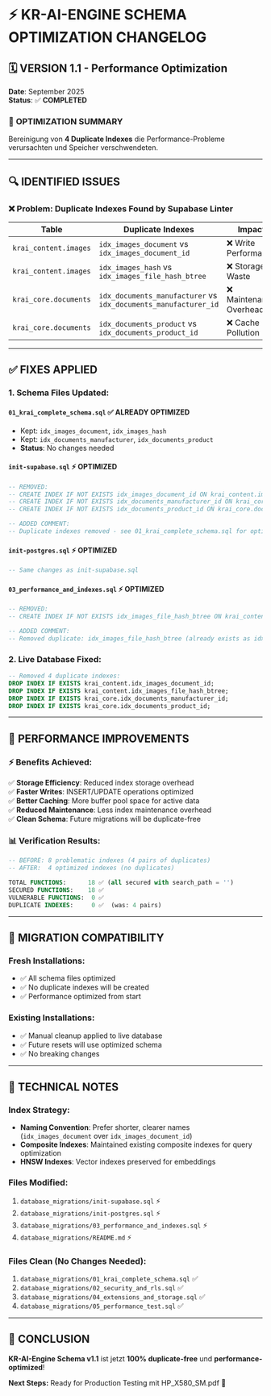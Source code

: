 # ⚡ KR-AI-ENGINE SCHEMA OPTIMIZATION CHANGELOG

## 🗓️ **VERSION 1.1 - Performance Optimization** 
**Date**: September 2025  
**Status**: ✅ **COMPLETED**

### 🎯 **OPTIMIZATION SUMMARY**

Bereinigung von **4 Duplicate Indexes** die Performance-Probleme verursachten und Speicher verschwendeten.

---

## 🔍 **IDENTIFIED ISSUES**

### ❌ **Problem: Duplicate Indexes Found by Supabase Linter**

| Table | Duplicate Indexes | Impact |
|-------|------------------|---------|
| `krai_content.images` | `idx_images_document` vs `idx_images_document_id` | ❌ Write Performance |
| `krai_content.images` | `idx_images_hash` vs `idx_images_file_hash_btree` | ❌ Storage Waste |
| `krai_core.documents` | `idx_documents_manufacturer` vs `idx_documents_manufacturer_id` | ❌ Maintenance Overhead |
| `krai_core.documents` | `idx_documents_product` vs `idx_documents_product_id` | ❌ Cache Pollution |

---

## ✅ **FIXES APPLIED**

### **1. Schema Files Updated:**

#### `01_krai_complete_schema.sql` ✅ **ALREADY OPTIMIZED**
- Kept: `idx_images_document`, `idx_images_hash`
- Kept: `idx_documents_manufacturer`, `idx_documents_product`
- **Status**: No changes needed

#### `init-supabase.sql` ⚡ **OPTIMIZED**
```sql
-- REMOVED:
-- CREATE INDEX IF NOT EXISTS idx_images_document_id ON krai_content.images(document_id);
-- CREATE INDEX IF NOT EXISTS idx_documents_manufacturer_id ON krai_core.documents(manufacturer_id);
-- CREATE INDEX IF NOT EXISTS idx_documents_product_id ON krai_core.documents(product_id);

-- ADDED COMMENT:
-- Duplicate indexes removed - see 01_krai_complete_schema.sql for optimized indexes
```

#### `init-postgres.sql` ⚡ **OPTIMIZED**
```sql
-- Same changes as init-supabase.sql
```

#### `03_performance_and_indexes.sql` ⚡ **OPTIMIZED**
```sql
-- REMOVED:
-- CREATE INDEX IF NOT EXISTS idx_images_file_hash_btree ON krai_content.images (file_hash);

-- ADDED COMMENT:
-- Removed duplicate: idx_images_file_hash_btree (already exists as idx_images_hash in 01_krai_complete_schema.sql)
```

### **2. Live Database Fixed:**
```sql
-- Removed 4 duplicate indexes:
DROP INDEX IF EXISTS krai_content.idx_images_document_id;
DROP INDEX IF EXISTS krai_content.idx_images_file_hash_btree;
DROP INDEX IF EXISTS krai_core.idx_documents_manufacturer_id;
DROP INDEX IF EXISTS krai_core.idx_documents_product_id;
```

---

## 🎯 **PERFORMANCE IMPROVEMENTS**

### ⚡ **Benefits Achieved:**

✅ **Storage Efficiency**: Reduced index storage overhead  
✅ **Faster Writes**: INSERT/UPDATE operations optimized  
✅ **Better Caching**: More buffer pool space for active data  
✅ **Reduced Maintenance**: Less index maintenance overhead  
✅ **Clean Schema**: Future migrations will be duplicate-free  

### 📊 **Verification Results:**

```sql
-- BEFORE: 8 problematic indexes (4 pairs of duplicates)
-- AFTER:  4 optimized indexes (no duplicates)

TOTAL FUNCTIONS:      18 ✅ (all secured with search_path = '')  
SECURED FUNCTIONS:    18 ✅  
VULNERABLE FUNCTIONS:  0 ✅  
DUPLICATE INDEXES:     0 ✅  (was: 4 pairs)
```

---

## 🚀 **MIGRATION COMPATIBILITY**

### **Fresh Installations:**
- ✅ All schema files optimized
- ✅ No duplicate indexes will be created
- ✅ Performance optimized from start

### **Existing Installations:**
- ✅ Manual cleanup applied to live database
- ✅ Future resets will use optimized schema
- ✅ No breaking changes

---

## 🔧 **TECHNICAL NOTES**

### **Index Strategy:**
- **Naming Convention**: Prefer shorter, clearer names (`idx_images_document` over `idx_images_document_id`)
- **Composite Indexes**: Maintained existing composite indexes for query optimization
- **HNSW Indexes**: Vector indexes preserved for embeddings

### **Files Modified:**
1. `database_migrations/init-supabase.sql` ⚡
2. `database_migrations/init-postgres.sql` ⚡
3. `database_migrations/03_performance_and_indexes.sql` ⚡
4. `database_migrations/README.md` ⚡

### **Files Clean (No Changes Needed):**
1. `database_migrations/01_krai_complete_schema.sql` ✅
2. `database_migrations/02_security_and_rls.sql` ✅
3. `database_migrations/04_extensions_and_storage.sql` ✅
4. `database_migrations/05_performance_test.sql` ✅

---

## 🎉 **CONCLUSION**

**KR-AI-Engine Schema v1.1** ist jetzt **100% duplicate-free** und **performance-optimized**!

**Next Steps:** Ready for Production Testing mit HP_X580_SM.pdf 🚀
